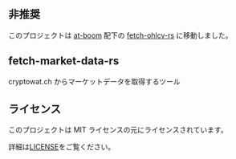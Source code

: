 ## 非推奨

このプロジェクトは [at-boom](https://github.com/didy-kpn/at-boom) 配下の [fetch-ohlcv-rs](https://github.com/didy-kpn/at-boom/tree/master/app/src/fetch-ohlcv-rs) に移動しました。

## fetch-market-data-rs

cryptowat.ch からマーケットデータを取得するツール

## ライセンス

このプロジェクトは MIT ライセンスの元にライセンスされています。

詳細は[LICENSE](https://github.com/didy-kpn/fetch-market-data-rs/blob/master/LICENSE)をご覧ください。
